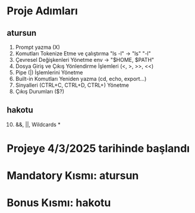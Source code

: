 


# Proje Adımları

## atursun
1. Prompt yazma             (X)
2. Komutları Tokenize Etme ve çalıştırma  "ls -l"  ->  "ls" "-l"
3. Çevresel Değişkenleri Yönetme    env -> "$HOME, $PATH"
4. Dosya Giriş ve Çıkış Yönlendirme İşlemleri (<, >, >>, <<)
5. Pipe (|) İşlemlerini Yönetme
6. Built-in Komutları Yeniden yazma (cd, echo, export...)
7. Sinyalleri (CTRL+C, CTRL+D, CTRL+\) Yönetme
8. Çıkış Durumları ($?)

## hakotu
10. &&, ||, Wildcards *





# Projeye 4/3/2025 tarihinde başlandı
# Mandatory Kısmı: atursun
# Bonus Kısmı: hakotu